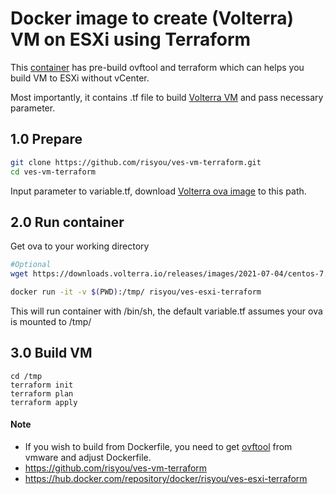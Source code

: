 # Docker image to create (Volterra) VM on ESXi using Terraform

This [container](https://hub.docker.com/repository/docker/risyou/ves-esxi-terraform) has pre-build ovftool and terraform which can helps you build VM to ESXi without vCenter.

Most importantly, it contains .tf file to build [Volterra VM](https://www.volterra.io/docs/images/node-vmware-images) and pass necessary parameter.

## 1.0 Prepare

```bash
git clone https://github.com/risyou/ves-vm-terraform.git
cd ves-vm-terraform
```

Input parameter to variable.tf, download [Volterra ova image](https://www.volterra.io/docs/images/node-vmware-images) to this path.

## 2.0 Run container

Get ova to your working directory
```bash
#Optional
wget https://downloads.volterra.io/releases/images/2021-07-04/centos-7.2009.10-202107041731.ova
```

```bash
docker run -it -v $(PWD):/tmp/ risyou/ves-esxi-terraform
```
This will run container with /bin/sh, the default variable.tf assumes your ova is mounted to /tmp/

## 3.0 Build VM

```
cd /tmp
terraform init
terraform plan
terraform apply
```
#### Note
- If you wish to build from Dockerfile, you need to get [ovftool](https://www.vmware.com/support/developer/ovf/) from vmware and adjust Dockerfile.
- https://github.com/risyou/ves-vm-terraform
- https://hub.docker.com/repository/docker/risyou/ves-esxi-terraform
